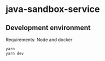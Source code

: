 # java-sandbox-service

## Development environment

Requirements: Node and docker

```bash
yarn
yarn dev
```
